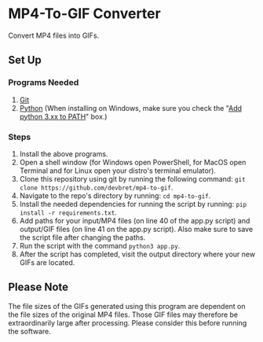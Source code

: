 # MP4-To-GIF Converter

Convert MP4 files into GIFs.

## Set Up

### Programs Needed

1. [Git](https://git-scm.com/downloads)
2. [Python](https://www.python.org/downloads/) (When installing on Windows, make sure you check the "[Add python 3.xx to PATH](https://hosting.photobucket.com/images/i/bernhoftbret/python.png)" box.)

### Steps

1. Install the above programs.
2. Open a shell window (for Windows open PowerShell, for MacOS open Terminal and for Linux open your distro's terminal emulator).
3. Clone this repository using git by running the following command: `git clone https://github.com/devbret/mp4-to-gif`.
4. Navigate to the repo's directory by running: `cd mp4-to-gif`.
5. Install the needed dependencies for running the script by running: `pip install -r requirements.txt`.
6. Add paths for your input/MP4 files (on line 40 of the app.py script) and output/GIF files (on line 41 on the app.py script). Also make sure to save the script file after changing the paths.
7. Run the script with the command `python3 app.py`.
8. After the script has completed, visit the output directory where your new GIFs are located.

## Please Note

The file sizes of the GIFs generated using this program are dependent on the file sizes of the original MP4 files. Those GIF files may therefore be extraordinarily large after processing. Please consider this before running the software.
